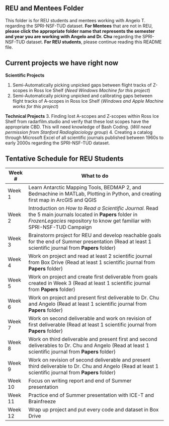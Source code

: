 ## REU and Mentees Folder

This folder is for REU students and mentees working with Angelo T. regarding the SPRI-NSF-TUD dataset. __For Mentees__ that are not in REU, __please click the appropriate folder name that represents the semester and year you are working with Angelo and Dr. Chu__ regarding the SPRI-NSF-TUD dataset. __For REU students__, please continue reading this README file. 

## Current projects we have right now 

__Scientific Projects__
  1. Semi-Automatically picking unpicked gaps between flight tracks of Z-scopes in Ross Ice Shelf (_Need Windows Machine for this project_)
  2. Semi-Automatically picking unpicked and calibrating gaps between flight tracks of A-scopes in Ross Ice Shelf (_Windows and Apple Machine works for this project_)

__Technical Projects__
  3. Finding lost A-scopes and Z-scopes within Ross Ice Shelf from radarfilm.studio and verify that these lost scopes have the appropriate CBD. This will need knowledge of Bash Coding. (_Will need permission from Stanford Radioglaciology group_)
  4. Creating a catalog through Microsoft Excel of all scientific journals published between 1960s to early 2000s regarding the SPRI-NSF-TUD dataset. 

## Tentative Schedule for REU Students

| Week #  | What to do                  |
|---------|-----------------------------|
| Week 1  | Learn Antarctic Mapping Tools, BEDMAP 2, and Bedmachine in MATLab, Plotting in Python, and creating first map in ArcGIS and QGIS|
| Week 2  | Introduction on _How to Read a Scientific Journal_. Read the 5 main journals located in __Papers__ folder in _FrozenLegacies_ repository to know get familiar with SPRI-NSF-TUD Campaign|
| Week 3  | Brainstorm project for REU and develop reachable goals for the end of Summer presentation (Read at least 1 scientific journal from __Papers__ folder)|
| Week 4  | Work on project and read at least 2 scientific journal from Box Drive (Read at least 1 scientific journal from __Papers__ folder)|
| Week 5  | Work on project and create first deliverable from goals created in Week 3 (Read at least 1 scientific journal from __Papers__ folder)|
| Week 6  | Work on project and present first deliverable to Dr. Chu and Angelo (Read at least 1 scientific journal from __Papers__ folder)|
| Week 7  | Work on second deliverable and work on revision of first deliverable (Read at least 1 scientific journal from __Papers__ folder)|
| Week 8  | Work on third deliverable and present first and second deliverables to Dr. Chu and Angelo (Read at least 1 scientific journal from __Papers__ folder)|
| Week 9  | Work on revision of second deliverable and present third deliverable to Dr. Chu and Angelo (Read at least 1 scientific journal from __Papers__ folder)|
| Week 10 | Focus on writing report and end of Summer presentation|
| Week 11 | Practice end of Summer presentation with ICE-T and Brainfreeze|
| Week 12 | Wrap up project and put every code and dataset in Box Drive|
